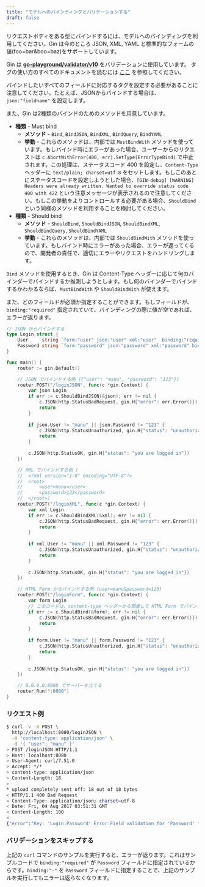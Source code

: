 ```yaml
---
title: "モデルへのバインディングとバリデーションする"
draft: false
---
```


リクエストボディをある型にバインドするには、モデルへのバインディングを利用してください。Gin は今のところ JSON, XML, YAML と標準的なフォームの値(foo=bar&boo=baz)をサポートしています。

Gin は [**go-playground/validator/v10**](https://github.com/go-playground/validator) をバリデーションに使用しています。 タグの使い方のすべてのドキュメントを読むには [ここ](https://pkg.go.dev/github.com/go-playground/validator/v10#hdr-Baked_In_Validators_and_Tags) を参照してください。

バインドしたいすべてのフィールドに対応するタグを設定する必要があることに注意してください。たとえば、JSONからバインドする場合は、`json:"fieldname"` を設定します。

また、Gin は2種類のバインドのためのメソッドを用意しています。
- **種類** - Must bind
  - **メソッド** - `Bind`, `BindJSON`, `BindXML`, `BindQuery`, `BindYAML`
  - **挙動** - これらのメソッドは、内部では `MustBindWith` メソッドを使っています。もしバインド時にエラーがあった場合、ユーザーからのリクエストは `c.AbortWithError(400, err).SetType(ErrorTypeBind)` で中止されます。この処理は、ステータスコード 400 を設定し、`Content-Type` ヘッダーに `text/plain; charset=utf-8` をセットします。もしこのあとにステータスコードを設定しようとした場合、`[GIN-debug] [WARNING] Headers were already written. Wanted to override status code 400 with 422` という注意メッセージが表示されるので注意してください。もしこの挙動をよりコントロールする必要がある場合、`ShouldBind` という同様のメソッドを利用することを検討してください。
- **種類** - Should bind
  - **メソッド** - `ShouldBind`, `ShouldBindJSON`, `ShouldBindXML`, `ShouldBindQuery`, `ShouldBindYAML`
  - **挙動** - これらのメソッドは、内部では `ShouldBindWith` メソッドを使っています。もしバインド時にエラーがあった場合、エラーが返ってくるので、開発者の責任で、適切にエラーやリクエストをハンドリングします。

`Bind` メソッドを使用するとき、Gin は Content-Type ヘッダーに応じて何のバインダーでバインドするか推測しようとします。もし何のバインダーでバインドするかわかるならば、`MustBindWith` や `ShouldBindWith` が使えます。

また、どのフィールドが必須か指定することができます。もしフィールドが、`binding:"required"` 指定されていて、バインディングの際に値が空であれば、エラーが返ります。

```go
// JSON からバインドする
type Login struct {
	User     string `form:"user" json:"user" xml:"user"  binding:"required"`
	Password string `form:"password" json:"password" xml:"password" binding:"required"`
}

func main() {
	router := gin.Default()

	// JSON でバインドする例 ({"user": "manu", "password": "123"})
	router.POST("/loginJSON", func(c *gin.Context) {
		var json Login
		if err := c.ShouldBindJSON(&json); err != nil {
			c.JSON(http.StatusBadRequest, gin.H{"error": err.Error()})
			return
		}
		
		if json.User != "manu" || json.Password != "123" {
			c.JSON(http.StatusUnauthorized, gin.H{"status": "unauthorized"})
			return
		} 
		
		c.JSON(http.StatusOK, gin.H{"status": "you are logged in"})
	})

	// XML でバインドする例 (
	//	<?xml version="1.0" encoding="UTF-8"?>
	//	<root>
	//		<user>manu</user>
	//		<password>123</password>
	//	</root>)
	router.POST("/loginXML", func(c *gin.Context) {
		var xml Login
		if err := c.ShouldBindXML(&xml); err != nil {
			c.JSON(http.StatusBadRequest, gin.H{"error": err.Error()})
			return
		}
		
		if xml.User != "manu" || xml.Password != "123" {
			c.JSON(http.StatusUnauthorized, gin.H{"status": "unauthorized"})
			return
		} 
		
		c.JSON(http.StatusOK, gin.H{"status": "you are logged in"})
	})

	// HTML Form からバインドする例 (user=manu&password=123)
	router.POST("/loginForm", func(c *gin.Context) {
		var form Login
		// このコードは、content-type ヘッダーから類推して HTML Form でバインドする
		if err := c.ShouldBind(&form); err != nil {
			c.JSON(http.StatusBadRequest, gin.H{"error": err.Error()})
			return
		}
		
		if form.User != "manu" || form.Password != "123" {
			c.JSON(http.StatusUnauthorized, gin.H{"status": "unauthorized"})
			return
		} 
		
		c.JSON(http.StatusOK, gin.H{"status": "you are logged in"})
	})

	// 0.0.0.0:8080 でサーバーを立てる
	router.Run(":8080")
}
```

### リクエスト例

```sh
$ curl -v -X POST \
  http://localhost:8080/loginJSON \
  -H 'content-type: application/json' \
  -d '{ "user": "manu" }'
> POST /loginJSON HTTP/1.1
> Host: localhost:8080
> User-Agent: curl/7.51.0
> Accept: */*
> content-type: application/json
> Content-Length: 18
>
* upload completely sent off: 18 out of 18 bytes
< HTTP/1.1 400 Bad Request
< Content-Type: application/json; charset=utf-8
< Date: Fri, 04 Aug 2017 03:51:31 GMT
< Content-Length: 100
<
{"error":"Key: 'Login.Password' Error:Field validation for 'Password' failed on the 'required' tag"}
```

### バリデーションをスキップする

上記の `curl` コマンドのサンプルを実行すると、エラーが返ります。これはサンプルコードで `binding:"required"` が `Password` フィールドに指定されているからです。`binding:"-"` を `Password` フィールドに指定することで、上記のサンプルを実行してもエラーは返らなくなります。
